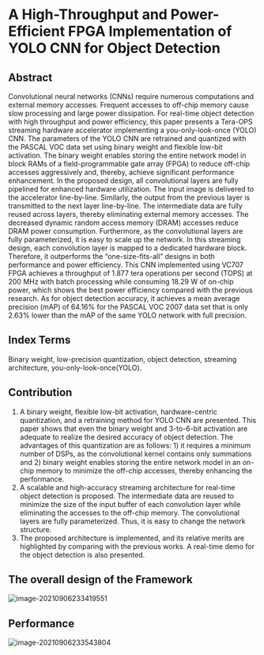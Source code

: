 # A High-Throughput and Power-Efficient FPGA Implementation of YOLO CNN for Object Detection

## **Abstract**

Convolutional neural networks (CNNs) require numerous computations and external memory accesses. Frequent accesses to off-chip memory cause slow processing and large power dissipation. For real-time object detection with high throughput and power efficiency, this paper presents a Tera-OPS streaming hardware accelerator implementing a you-only-look-once (YOLO) CNN. The parameters of the YOLO CNN are retrained and quantized with the PASCAL VOC data set using binary weight and flexible low-bit activation. The binary weight enables storing the entire network model in block RAMs of a field-programmable gate array (FPGA) to reduce off-chip accesses aggressively and, thereby, achieve significant performance enhancement. In the proposed design, all convolutional layers are fully pipelined for enhanced hardware utilization. The input image is delivered to the accelerator line-by-line. Similarly, the output from the previous layer is transmitted to the next layer line-by-line. The intermediate data are fully reused across layers, thereby eliminating external memory accesses. The decreased dynamic random access memory (DRAM) accesses reduce DRAM power consumption. Furthermore, as the convolutional layers are fully parameterized, it is easy to scale up the network. In this streaming design, each convolution layer is mapped to a dedicated hardware block. Therefore, it outperforms the “one-size-fits-all” designs in both performance and power efficiency. This CNN implemented using VC707 FPGA achieves a throughput of 1.877 tera operations per second (TOPS) at 200 MHz with batch processing while consuming 18.29 W of on-chip power, which shows the best power efficiency compared with the previous research. As for object detection accuracy, it achieves a mean average precision (mAP) of 64.16% for the PASCAL VOC 2007 data set that is only 2.63% lower than the mAP of the same YOLO network with full precision.

## **Index Terms**

Binary weight, low-precision quantization, object detection, streaming architecture, you-only-look-once(YOLO).

## Contribution

1) A binary weight, flexible low-bit activation, hardware-centric quantization, and a retraining method for YOLO CNN are presented. This paper shows that even the binary weight and 3-to-6-bit activation are adequate to realize the desired accuracy of object detection. The advantages of this quantization are as follows: 1) it requires a minimum number of DSPs, as the convolutional kernel contains only summations and 2) binary weight enables storing the entire network model in an on-chip memory to minimize the off-chip accesses, thereby enhancing the performance.
2) A scalable and high-accuracy streaming architecture for real-time object detection is proposed. The intermediate data are reused to minimize the size of the input buffer of each convolution layer while eliminating the accesses to the off-chip memory. The convolutional layers are fully parameterized. Thus, it is easy to change the network structure.
3) The proposed architecture is implemented, and its relative merits are highlighted by comparing with the previous works. A real-time demo for the object detection is also presented.

## The overall design of the Framework

![image-20210906233419551](https://gitee.com/feiyipengfei/pic-md1/raw/master/20210906233419.png)

## Performance

![image-20210906233543804](https://gitee.com/feiyipengfei/pic-md1/raw/master/20210906233543.png)

